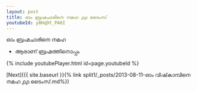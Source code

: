 ```yaml
---
layout: post
title: ഓം ബ്രഹ്മചാരിനെ നമഹ ൧൧ ടൈംസ്
youtubeId: y8HqDt_PA6I
---
```

 
 
 ഓം ബ്രഹ്മചാരിനെ നമഹ 
 
 -  ആരാണ് ബ്രഹ്മത്തിനൊപ്പം 
 
  
 
  
 
 
 
 
 
 


{% include youtubePlayer.html id=page.youtubeId %}
 
[Next]({{ site.baseurl }}{% link  split1/_posts/2013-08-11-ഓം വിഷ്‌കാമ്പിനെ നമഹ ൧൧ ടൈംസ്.md%})
 
